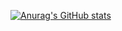 [![Anurag's GitHub stats](https://github-readme-stats.vercel.app/api?username=bigzzh2022)](https://github.com/anuraghazra/github-readme-stats)
